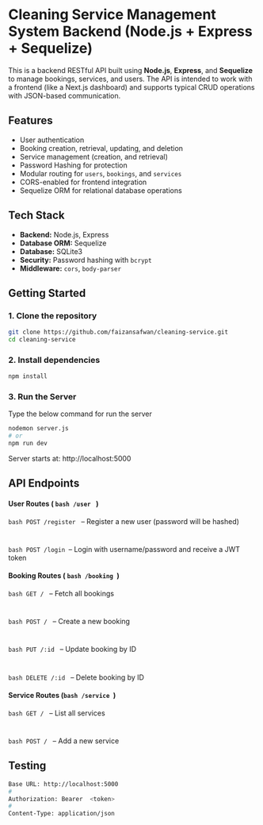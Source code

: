 # Cleaning Service Management System Backend (Node.js + Express + Sequelize)

This is a backend RESTful API built using **Node.js**, **Express**, and **Sequelize** to manage bookings, services, and users. The API is intended to work with a frontend (like a Next.js dashboard) and supports typical CRUD operations with JSON-based communication.

## Features

- User authentication
- Booking creation, retrieval, updating, and deletion
- Service management (creation, and retrieval)
- Password Hashing for protection
- Modular routing for `users`, `bookings`, and `services`
- CORS-enabled for frontend integration
- Sequelize ORM for relational database operations


## Tech Stack

- **Backend:** Node.js, Express
- **Database ORM:** Sequelize
- **Database:** SQLite3
- **Security:** Password hashing with `bcrypt`
- **Middleware:** `cors`, `body-parser`


## Getting Started

### 1. Clone the repository

```bash
git clone https://github.com/faizansafwan/cleaning-service.git
cd cleaning-service
```

### 2. Install dependencies

```bash
npm install
```

### 3. Run the Server 

Type the below command for run the server

```bash
nodemon server.js 
# or
npm run dev
```

Server starts at: http://localhost:5000


## API Endpoints 

#### User Routes ( ```bash /user ``` )

```bash POST /register ``` – Register a new user (password will be hashed)
#
```bash POST /login ```– Login with username/password and receive a JWT token


#### Booking Routes ( ```bash /booking ```)

```bash GET / ``` – Fetch all bookings
#
```bash POST / ``` – Create a new booking
#
```bash PUT /:id ``` – Update booking by ID
#
```bash DELETE /:id ``` – Delete booking by ID


#### Service Routes (```bash /service ```)

```bash GET / ``` – List all services
#
```bash POST / ``` – Add a new service


## Testing

```bash
Base URL: http://localhost:5000
#
Authorization: Bearer  <token> 
#
Content-Type: application/json
```


